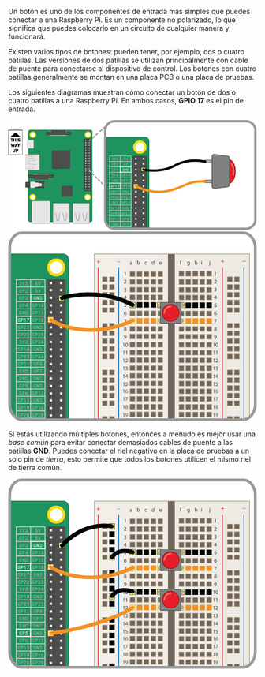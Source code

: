 Un botón es uno de los componentes de entrada más simples que puedes conectar a una Raspberry Pi. Es un componente no polarizado, lo que significa que puedes colocarlo en un circuito de cualquier manera y funcionará.

Existen varios tipos de botones: pueden tener, por ejemplo, dos o cuatro patillas. Las versiones de dos patillas se utilizan principalmente con cable de puente para conectarse al dispositivo de control. Los botones con cuatro patillas generalmente se montan en una placa PCB o una placa de pruebas.

Los siguientes diagramas muestran cómo conectar un botón de dos o cuatro patillas a una Raspberry Pi. En ambos casos, **GPIO 17** es el pin de entrada.

![2-pin-btn](images/2-pin-button.png) ![4-pin-btn](images/4-pin-button.png)

Si estás utilizando múltiples botones, entonces a menudo es mejor usar una *base común* para evitar conectar demasiados cables de puente a las patillas **GND**. Puedes conectar el riel negativo en la placa de pruebas a un solo pin de *tierra*, esto permite que todos los botones utilicen el mismo riel de tierra común.

![2x4-pin-btn](images/2x4-pin-button.png)
